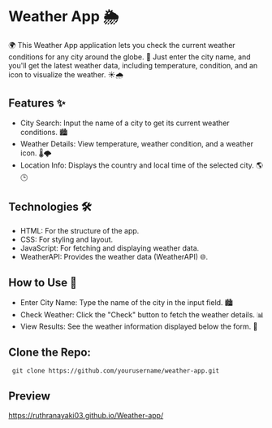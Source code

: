 # Weather App 🌦️
 🌍 This Weather App application lets you check the current weather conditions for any city around the globe. 🌆 Just enter the city name, and you'll get the latest weather data, including temperature, condition, and an icon to visualize the weather. ☀️🌧️

## Features ✨
- City Search: Input the name of a city to get its current weather conditions. 🏙️
- Weather Details: View temperature, weather condition, and a weather icon. 🌡️🌩️
- Location Info: Displays the country and local time of the selected city. 🌎🕒
## Technologies 🛠️
- HTML: For the structure of the app.
- CSS: For styling and layout.
- JavaScript: For fetching and displaying weather data.
- WeatherAPI: Provides the weather data (WeatherAPI) 🌐.
## How to Use 📝
- Enter City Name: Type the name of the city in the input field. 🏙️
- Check Weather: Click the "Check" button to fetch the weather details. 📊
- View Results: See the weather information displayed below the form. 🌟

## Clone the Repo:
     git clone https://github.com/yourusername/weather-app.git
## Preview
https://ruthranayaki03.github.io/Weather-app/
